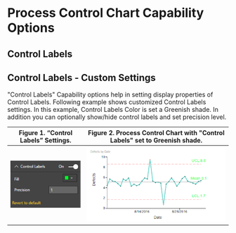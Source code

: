 
# Process Control Chart Capability Options

## Control Labels

## Control Labels - Custom Settings
"Control Labels" Capability options help in setting display properties of Control Labels. Following example shows customized Control Labels settings. In this example, Control Labels Color is set a Greenish shade. In addition you can optionally show/hide control labels and set precision level.

| Figure 1. “Control Labels” Settings. | Figure 2. Process Control Chart with "Control Labels" set to Greenish shade. |
|---|---|
| <img src="images/ControlLabels.png" alt="Drawing" width="200px">  | <img src="images/ControlLabelsSample.png" alt="Drawing" width="500px"> |
